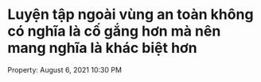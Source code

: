 # Luyện tập ngoài vùng an toàn không có nghĩa là cố gắng hơn mà nên mang nghĩa là khác biệt hơn

Property: August 6, 2021 10:30 PM